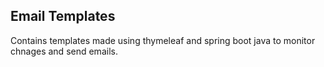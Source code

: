 ## Email Templates 
Contains templates made using thymeleaf and spring boot java to monitor chnages and send emails.
